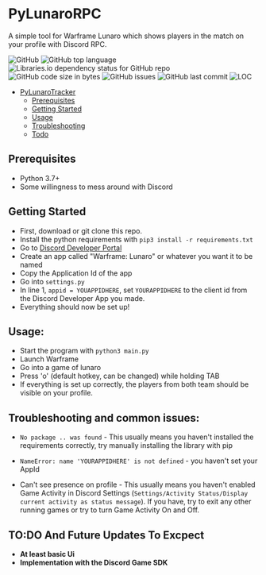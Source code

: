 # PyLunaroRPC
A simple tool for Warframe Lunaro which shows players in the match on your profile with Discord RPC.

![GitHub](https://img.shields.io/github/license/kozabrada123/PyLunaroRPC)
![GitHub top language](https://img.shields.io/github/languages/top/kozabrada123/PyLunaroRPC)
![Libraries.io dependency status for GitHub repo](https://img.shields.io/librariesio/github/kozabrada123/PyLunaroRPC)
![GitHub code size in bytes](https://img.shields.io/github/languages/code-size/kozabrada123/PyLunaroRPC)
![GitHub issues](https://img.shields.io/github/issues/kozabrada123/PyLunaroRPC)
![GitHub last commit](https://img.shields.io/github/last-commit/kozabrada123/PyLunaroRPC)
![LOC](https://img.shields.io/tokei/lines/github/kozabrada123/PyLunaroRPC)



- [PyLunaroTracker](#PyLunaroTracker)
  - [Prerequisites](#prerequisites)
  - [Getting Started](#getting-started)
  - [Usage](#usage)
  - [Troubleshooting](#troubleshooting-and-common-issues)
  - [Todo](#to:do-and-future-updates-to-excpect)



## Prerequisites

* Python 3.7+
* Some willingness to mess around with Discord



## Getting Started

- First, download or git clone this repo.
- Install the python requirements with `pip3 install -r requirements.txt`
- Go to [Discord Developer Portal](https://discord.com/developers/applications)
- Create an app called "Warframe: Lunaro" or whatever you want it to be named
- Copy the Application Id of the app
- Go into `settings.py`
- In line 1, `appid = YOUAPPIDHERE`, set `YOURAPPIDHERE` to the client id from the Discord Developer App you made.
- Everything should now be set up!

## Usage:

- Start the program with `python3 main.py`
- Launch Warframe
- Go into a game of lunaro
- Press 'o' (default hotkey, can be changed) while holding TAB
- If everything is set up correctly, the players from both team should be visible on your profile.

## Troubleshooting and common issues:

- `No package .. was found` - This usually means you haven't installed the requirements correctly, try manually installing the library with pip

- `NameError: name 'YOURAPPIDHERE' is not defined` - you haven't set your AppId

- Can't see presence on profile - This usually means you haven't enabled Game Activity in Discord Settings (`Settings/Activity Status/Display current activity as status message`). If you have, try to exit any other running games or try to turn Game Activity On and Off. 


## TO:DO And Future Updates To Excpect

- **At least basic Ui**
- **Implementation with the Discord Game SDK**
